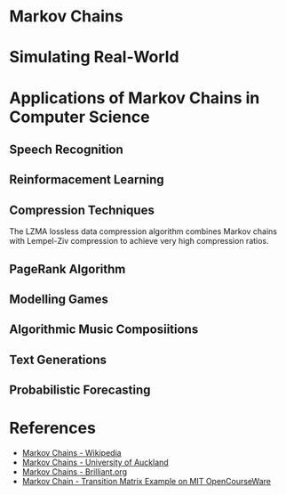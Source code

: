 # Markov Chains

# Simulating Real-World

# Applications of Markov Chains in Computer Science

## Speech Recognition

## Reinformacement Learning

## Compression Techniques
The LZMA lossless data compression algorithm combines Markov chains with Lempel-Ziv compression to achieve very high compression ratios. 

## PageRank Algorithm

## Modelling Games

## Algorithmic Music Composiitions

## Text Generations

## Probabilistic Forecasting

# References
 - [Markov Chains - Wikipedia](https://en.wikipedia.org/wiki/Markov_chain)
 - [Markov Chains - University of Auckland](https://www.stat.auckland.ac.nz/~fewster/325/notes/ch8.pdf)
 - [Markov Chains - Brilliant.org](https://brilliant.org/wiki/markov-chains/)
 - [Markov Chain - Transition Matrix Example on MIT OpenCourseWare](https://www.youtube.com/watch?v=nnssRe5DewE)
